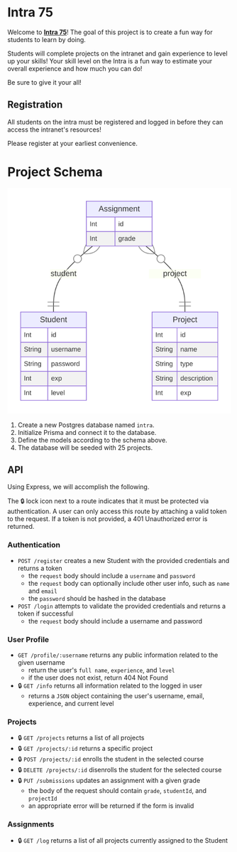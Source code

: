 # Intra 75

Welcome to [**Intra 75**]()! The goal of this project is to create a fun way for students to learn by doing.

Students will complete projects on the intranet and gain experience to level up your skills! Your skill level on the Intra is a fun way to estimate your overall experience and how much you can do!

Be sure to give it your all!

## Registration

All students on the intra must be registered and logged in before they can access the intranet's resources!

Please register at your earliest convenience.

# Project Schema

![A visual representation of the database schema](/docs/prisma-erd.svg)

1. Create a new Postgres database named `intra`.
2. Initialize Prisma and connect it to the database.
3. Define the models according to the schema above.
4. The database will be seeded with 25 projects.

## API

Using Express, we will accomplish the following.

The 🔒 lock icon next to a route indicates that it must be protected via authentication. A user can only access this route by attaching a valid token to the request. If a token is not provided, a 401 Unauthorized error is returned.

### Authentication

- `POST /register` creates a new Student with the provided credentials and returns a token
  - the `request` body should include a `username` and `password`
  - the `request` body can optionally include other user info, such as `name` and `email`
  - the `password` should be hashed in the database
- `POST /login` attempts to validate the provided credentials and returns a token if successful
  - the `request` body should include a username and password

### User Profile

- `GET /profile/:username` returns any public information related to the given username
  - return the user's `full name`, `experience`, and `level`
  - if the user does not exist, return 404 Not Found
- 🔒 `GET /info` returns all information related to the logged in user
  - returns a `JSON` object containing the user's username, email, experience, and current level

### Projects

- 🔒 `GET /projects` returns a list of all projects
- 🔒 `GET /projects/:id` returns a specific project
- 🔒 `POST /projects/:id` enrolls the student in the selected course
- 🔒 `DELETE /projects/:id` disenrolls the student for the selected course
- 🔒 `PUT /submissions` updates an assignment with a given grade
  - the body of the request should contain `grade`, `studentId`, and `projectId`
  - an appropriate error will be returned if the form is invalid

### Assignments

- 🔒 `GET /log` returns a list of all projects currently assigned to the Student
